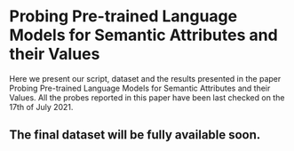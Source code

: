 # Probing Pre-trained Language Models for Semantic Attributes and their Values

Here we present our script, dataset and the results presented in the paper Probing Pre-trained Language Models for Semantic Attributes and their Values. 
All the probes reported in this paper have been last checked on the 17th of July 2021. 

## The final dataset will be fully available soon. 
